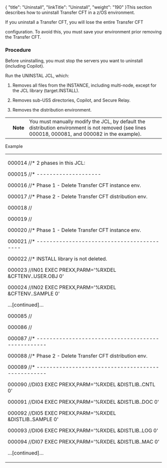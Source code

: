 {
    "title": "Uninstall",
    "linkTitle": "Uninstall",
    "weight": "190"
}This section describes how to uninstall Transfer CFT in a z/OS environment.

If you uninstall a Transfer CFT, you will lose the entire Transfer CFT
configuration. To avoid this, you must save your environment prior removing the Transfer CFT.

### Procedure

Before uninstalling, you must stop the servers you want to uninstall (including Copilot).

Run the UNINSTAL JCL, which:

1.  Removes all files from the INSTANCE, including multi-node, except for the JCL library (target.INSTALL).
2.  Removes sub-USS directories, Copilot, and Secure Relay.
3.  Removes the distribution environment.

<table data-cellpadding="0" data-cellspacing="0">
<tbody>
<tr class="odd">
<td data-valign="top"></td>
<td data-valign="top"><span><strong>Note</strong></span></td>
<td data-mc-autonum="&lt;b&gt;Note&lt;/b&gt;" data-valign="top">You must manually modify the JCL, by default the distribution environment is not removed (see lines 000018, 000081, and 000082 in the example).</td>
</tr>
</tbody>
</table>

Example

<table data-cellspacing="0">
<tbody>
<tr class="odd">
<td><p>000014 //* 2 phases in this JCL:</p>
<p>000015 //* --------------------</p>
<p>000016 //* Phase 1 - Delete Transfer CFT instance env.</p>
<p>000017 //* Phase 2 - Delete Transfer CFT distribution env.</p>
<p>000018 //</p>
<p>000019 //</p>
<p>000020 //* Phase 1 - Delete Transfer CFT instance env.</p>
<p>000021 //* ------------------------------------------</p>
<p>000022 //* INSTALL library is not deleted.</p>
<p>000023 //IN01 EXEC PREXX,PARM='%RXDEL &amp;CFTENV..USER.OBJ 0'</p>
<p>000024 //IN02 EXEC PREXX,PARM='%RXDEL &amp;CFTENV..SAMPLE 0'</p>
<p>…[continued]…</p>
<p>000085 //</p>
<p>000086 //</p>
<p>000087 //* --------------------------------------------------</p>
<p>000088 //* Phase 2 - Delete Transfer CFT distribution env.</p>
<p>000089 //* --------------------------------------------------</p>
<p>000090 //DI03 EXEC PREXX,PARM='%RXDEL &amp;DISTLIB..CNTL 0'</p>
<p>000091 //DI04 EXEC PREXX,PARM='%RXDEL &amp;DISTLIB..DOC 0'</p>
<p>000092 //DI05 EXEC PREXX,PARM='%RXDEL &amp;DISTLIB..SAMPLE 0'</p>
<p>000093 //DI06 EXEC PREXX,PARM='%RXDEL &amp;DISTLIB..LOG 0'</p>
<p>000094 //DI07 EXEC PREXX,PARM='%RXDEL &amp;DISTLIB..MAC 0'</p>
<p>…[continued]…</p></td>
</tr>
</tbody>
</table>
